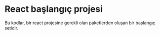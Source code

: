 # React başlangıç projesi

Bu kodlar, bir react projesine gerekli olan paketlerden oluşan bir başlangıç setidir.

